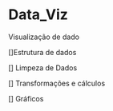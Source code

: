 # Data_Viz

Visualização de dado

[]Estrutura de dados

[] Limpeza de Dados

[] Transformações e cálculos

[] Gráficos